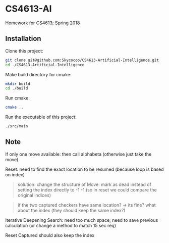 # CS4613-AI
Homework for CS4613; Spring 2018

## Installation

Clone this project:

```bash
git clone git@github.com:Skycocoo/CS4613-Artificial-Intelligence.git
cd ./CS4613-Artificial-Intelligence
```

Make build directory for cmake:

```bash
mkdir build
cd ./build
```

Run cmake:

```bash
cmake ..
```

Run the executable of this project:

```bash
./src/main
```

## Note

If only one move available: then call alphabeta (otherwise just take the move)

Reset: need to find the exact location to be resumed (because loop is based on index)

> solution: change the structure of Move: mark as dead instead of setting the index directly to -1 -1 (so in reset we could compare the original indices)

> if the two captured checkers have same location? -> its fine? what about the index (they should keep the same index?)


Iterative Deepening Search: need too much space; need to save previous calculation (or change a method to match 15 sec req)


Reset Captured should also keep the index
